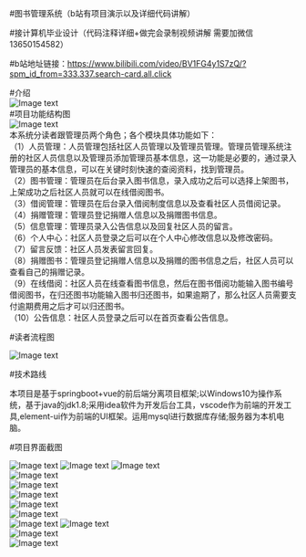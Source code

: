 #图书管理系统（b站有项目演示以及详细代码讲解）  

#接计算机毕业设计（代码注释详细+做完会录制视频讲解 需要加微信13650154582）


#b站地址链接：https://www.bilibili.com/video/BV1FG4y1S7zQ/?spm_id_from=333.337.search-card.all.click

#介绍  
![Image text](https://github.com/huoming123/liibrary/blob/main/%E9%A1%B9%E7%9B%AE%E6%88%AA%E5%9B%BE/%E9%A1%B9%E7%9B%AE%E6%96%87%E4%BB%B6.png)  
#项目功能结构图  
![Image text](https://github.com/huoming123/liibrary/blob/main/%E9%A1%B9%E7%9B%AE%E6%88%AA%E5%9B%BE/%E5%8A%9F%E8%83%BD%E5%9B%BE.png)  
本系统分读者跟管理员两个角色；各个模块具体功能如下：  
（1）人员管理：人员管理包括社区人员管理以及管理员管理。管理员管理系统注册的社区人员信息以及管理员添加管理员基本信息，这一功能是必要的，通过录入管理员的基本信息，可以在关键时刻快速的查阅资料，找到管理员。  
（2）图书管理：管理员在后台录入图书信息，录入成功之后可以选择上架图书，上架成功之后社区人员就可以在线借阅图书。  
（3）借阅管理：管理员在后台录入借阅制度信息以及查看社区人员借阅记录。  
（4）捐赠管理：管理员登记捐赠人信息以及捐赠图书信息。  
（5）信息管理：管理员录入公告信息以及回复社区人员的留言。  
（6）个人中心：社区人员登录之后可以在个人中心修改信息以及修改密码。  
（7）留言反馈：社区人员发表留言回复。  
（8）捐赠图书：管理员登记捐赠人信息以及捐赠的图书信息之后，社区人员可以查看自己的捐赠记录。  
（9）在线借阅：社区人员在线查看图书信息，然后在图书借阅功能输入图书编号借阅图书，在归还图书功能输入图书归还图书，如果逾期了，那么社区人员需要支付逾期费用之后才可以归还图书。  
（10）公告信息：社区人员登录之后可以在首页查看公告信息。  

#读者流程图  

![Image text](https://github.com/huoming123/liibrary/blob/main/%E9%A1%B9%E7%9B%AE%E6%88%AA%E5%9B%BE/%E6%B5%81%E7%A8%8B%E5%9B%BE.png)  

#技术路线   

本项目是基于springboot+vue的前后端分离项目框架;以Windows10为操作系统，基于java的jdk1.8;采用idea软件为开发后台工具，vscode作为前端的开发工具,element-ui作为前端的UI框架。运用mysql进行数据库存储;服务器为本机电脑。 

#项目界面截图  

![Image text](https://github.com/huoming123/liibrary/blob/main/%E9%A1%B9%E7%9B%AE%E6%88%AA%E5%9B%BE/%E7%99%BB%E5%BD%95%E9%A1%B5%E9%9D%A2.png) 
![Image text](https://github.com/huoming123/liibrary/blob/main/%E9%A1%B9%E7%9B%AE%E6%88%AA%E5%9B%BE/%E6%B3%A8%E5%86%8C%E9%A1%B5%E9%9D%A2.png) 
![Image text](https://github.com/huoming123/liibrary/blob/main/%E9%A1%B9%E7%9B%AE%E6%88%AA%E5%9B%BE/%E9%A6%96%E9%A1%B5.png)    
![Image text](https://github.com/huoming123/liibrary/blob/main/%E9%A1%B9%E7%9B%AE%E6%88%AA%E5%9B%BE/%E4%B8%AA%E4%BA%BA%E4%BF%A1%E6%81%AF.png)  
![Image text](https://github.com/huoming123/liibrary/blob/main/%E9%A1%B9%E7%9B%AE%E6%88%AA%E5%9B%BE/%E5%9C%A8%E7%BA%BF%E5%9B%BE%E4%B9%A6.png)  
![Image text](https://github.com/huoming123/liibrary/blob/main/%E9%A1%B9%E7%9B%AE%E6%88%AA%E5%9B%BE/%E5%9B%BE%E4%B9%A6%E8%AF%A6%E6%83%85.png)  
![Image text](https://github.com/huoming123/liibrary/blob/main/%E9%A1%B9%E7%9B%AE%E6%88%AA%E5%9B%BE/%E5%9B%BE%E4%B9%A6%E5%80%9F%E9%98%85.png)  
![Image text](https://github.com/huoming123/liibrary/blob/main/%E9%A1%B9%E7%9B%AE%E6%88%AA%E5%9B%BE/%E5%BD%92%E8%BF%98%E5%9B%BE%E4%B9%A6.png)   
![Image text](https://github.com/huoming123/liibrary/blob/main/%E9%A1%B9%E7%9B%AE%E6%88%AA%E5%9B%BE/%E5%9B%BE%E4%B9%A6%E5%BD%95%E5%85%A5%E9%A1%B5%E9%9D%A2.png)   ![Image text](https://github.com/huoming123/liibrary/blob/main/%E9%A1%B9%E7%9B%AE%E6%88%AA%E5%9B%BE/%E5%9B%BE%E4%B9%A6%E5%88%97%E8%A1%A8.png)  
![Image text](https://github.com/huoming123/liibrary/blob/main/%E9%A1%B9%E7%9B%AE%E6%88%AA%E5%9B%BE/%E5%80%9F%E9%98%85%E8%AE%B0%E5%BD%95%20.png)  
![Image text](https://github.com/huoming123/liibrary/blob/main/%E9%A1%B9%E7%9B%AE%E6%88%AA%E5%9B%BE/%E5%85%AC%E5%91%8A.png)  




